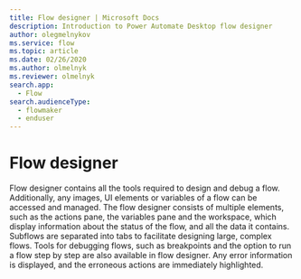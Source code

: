 ```yaml
---
title: Flow designer | Microsoft Docs
description: Introduction to Power Automate Desktop flow designer
author: olegmelnykov
ms.service: flow
ms.topic: article
ms.date: 02/26/2020
ms.author: olmelnyk
ms.reviewer: olmelnyk
search.app: 
  - Flow
search.audienceType: 
  - flowmaker
  - enduser
---
```


# Flow designer

Flow designer contains all the tools required to design and debug a flow. Additionally, any images, UI elements or variables of a flow can be accessed and managed. The flow designer consists of multiple elements, such as the actions pane, the variables pane and the workspace, which display information about the status of the flow, and all the data it contains. Subflows are separated into tabs to facilitate designing large, complex flows.  Tools for debugging flows, such as breakpoints and the option to run a flow step by step are also available in flow designer. Any error information is displayed, and the erroneous actions are immediately highlighted.

